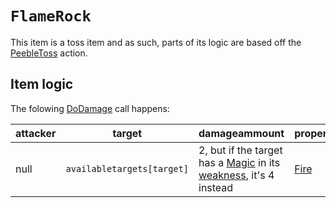 # `FlameRock`
This item is a toss item and as such, parts of its logic are based off the [PeebleToss](../Skills/PeebleToss.md) action.

## Item logic
The folowing [DoDamage](../../Damage%20pipeline/DoDamage.md) call happens:

|attacker|target|damageammount|property|overrides|block|
|---|---|---|---|---|---|
|null|`availabletargets[target]`|2, but if the target has a [Magic](../../Damage%20pipeline/AttackProperty.md) in its [weakness](../../Actors%20states/Enemy%20features.md#weakness), it's 4 instead|[Fire](../../Damage%20pipeline/AttackProperty.md)|empry array|false|
